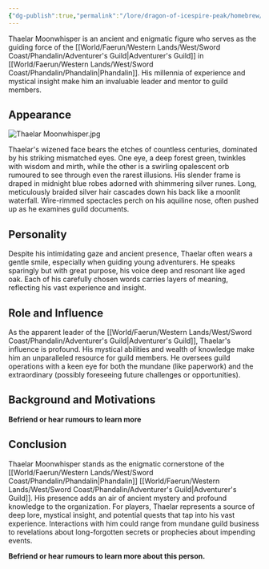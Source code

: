 ```yaml
---
{"dg-publish":true,"permalink":"/lore/dragon-of-icespire-peak/homebrew/npcs/phandalin/adventurer-s-guild/thaelar-moonwhisper/"}
---
```


Thaelar Moonwhisper is an ancient and enigmatic figure who serves as the guiding force of the [[World/Faerun/Western Lands/West/Sword Coast/Phandalin/Adventurer's Guild\|Adventurer's Guild]] in [[World/Faerun/Western Lands/West/Sword Coast/Phandalin/Phandalin\|Phandalin]]. His millennia of experience and mystical insight make him an invaluable leader and mentor to guild members.
## Appearance

![Thaelar Moonwhisper.jpg](/img/user/Images/Characters/npcs/Phandalin/Adventurer's%20Guild/Thaelar%20Moonwhisper.jpg)

Thaelar's wizened face bears the etches of countless centuries, dominated by his striking mismatched eyes. One eye, a deep forest green, twinkles with wisdom and mirth, while the other is a swirling opalescent orb rumoured to see through even the rarest illusions. His slender frame is draped in midnight blue robes adorned with shimmering silver runes. Long, meticulously braided silver hair cascades down his back like a moonlit waterfall. Wire-rimmed spectacles perch on his aquiline nose, often pushed up as he examines guild documents.

## Personality

Despite his intimidating gaze and ancient presence, Thaelar often wears a gentle smile, especially when guiding young adventurers. He speaks sparingly but with great purpose, his voice deep and resonant like aged oak. Each of his carefully chosen words carries layers of meaning, reflecting his vast experience and insight.

## Role and Influence

As the apparent leader of the [[World/Faerun/Western Lands/West/Sword Coast/Phandalin/Adventurer's Guild\|Adventurer's Guild]], Thaelar's influence is profound. His mystical abilities and wealth of knowledge make him an unparalleled resource for guild members. He oversees guild operations with a keen eye for both the mundane (like paperwork) and the extraordinary (possibly foreseeing future challenges or opportunities).

## Background and Motivations

**Befriend or hear rumours to learn more**
## Conclusion
Thaelar Moonwhisper stands as the enigmatic cornerstone of the [[World/Faerun/Western Lands/West/Sword Coast/Phandalin/Phandalin\|Phandalin]] [[World/Faerun/Western Lands/West/Sword Coast/Phandalin/Adventurer's Guild\|Adventurer's Guild]]. His presence adds an air of ancient mystery and profound knowledge to the organization. For players, Thaelar represents a source of deep lore, mystical insight, and potential quests that tap into his vast experience. Interactions with him could range from mundane guild business to revelations about long-forgotten secrets or prophecies about impending events.

**Befriend or hear rumours to learn more about this person.**